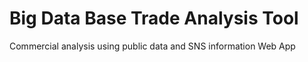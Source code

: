 # Big Data Base Trade Analysis Tool
  Commercial analysis using public data and SNS information Web App
